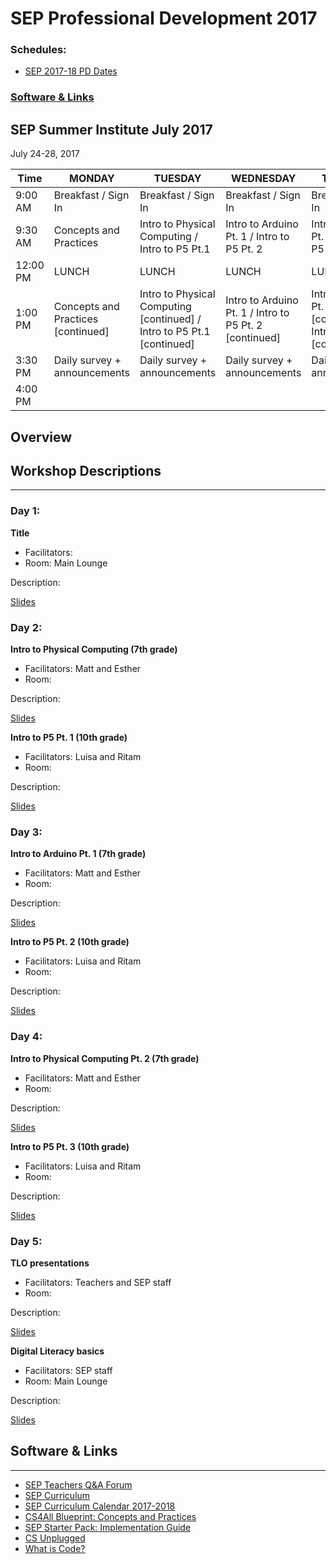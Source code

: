 # SEP Professional Development 2017

### Schedules:
* [SEP 2017-18 PD Dates]()

### [Software & Links](#links)

## SEP Summer Institute July 2017
July 24-28, 2017

| Time | MONDAY | TUESDAY | WEDNESDAY | THURSDAY | FRIDAY
| -----|-------| ------- | --------| --------| --------|
| 9:00 AM |Breakfast / Sign In|Breakfast / Sign In|Breakfast / Sign In |Breakfast / Sign In|Breakfast / Sign In
9:30 AM |Concepts and Practices|Intro to Physical Computing / Intro to P5 Pt.1 |Intro to Arduino Pt. 1 / Intro to P5 Pt. 2 |Intro to Arduino Pt. 2 / Intro to P5 Pt. 3 | TLO teacher presentations 
12:00 PM |LUNCH|LUNCH|LUNCH|LUNCH|LUNCH 
1:00 PM |Concepts and Practices [continued]|Intro to Physical Computing [continued] / Intro to P5 Pt.1 [continued] |Intro to Arduino Pt. 1 / Intro to P5 Pt. 2 [continued] |Intro to Arduino Pt. 2 [continued] / Intro to P5 Pt. 3 [continued] |Digital Literacy basics
3:30 PM | Daily survey + announcements|Daily survey + announcements|Daily survey + announcements | Daily survey + announcements|Daily survey + announcements
4:00 PM | | | | |

## Overview

## Workshop Descriptions
***
### Day 1:
**Title**
* Facilitators: 
* Room: Main Lounge

Description:

[Slides]()

### Day 2:

**Intro to Physical Computing (7th grade)**
* Facilitators: Matt and Esther
* Room:

Description:

[Slides]()

**Intro to P5 Pt. 1 (10th grade)**
* Facilitators: Luisa and Ritam
* Room:

Description:

[Slides]()

### Day 3:

**Intro to Arduino Pt. 1 (7th grade)**
* Facilitators: Matt and Esther 
* Room:

Description:

[Slides]()

**Intro to P5 Pt. 2 (10th grade)**
* Facilitators: Luisa and Ritam
* Room:

Description:

[Slides]()

### Day 4:

**Intro to Physical Computing Pt. 2 (7th grade)**
* Facilitators: Matt and Esther
* Room:

Description:

[Slides]()

**Intro to P5 Pt. 3 (10th grade)**
* Facilitators: Luisa and Ritam 
* Room:

Description:

[Slides]()

### Day 5:

**TLO presentations**
* Facilitators: Teachers and SEP staff
* Room:

Description:

[Slides]()

**Digital Literacy basics**
* Facilitators: SEP staff
* Room: Main Lounge

Description:

[Slides]()

## <a name="links">Software & Links</a>
***
*   [SEP Teachers Q&A Forum](http://tinyurl.com/septeachers)
*   [SEP Curriculum](https://drive.google.com/open?id=0B8D2ft9M8qQCamQwZGpJMEU2TEk)
*   [SEP Curriculum Calendar 2017-2018]()
*   [CS4All Blueprint: Concepts and Practices]()
*   [SEP Starter Pack: Implementation Guide](https://drive.google.com/a/strongschools.nyc/file/d/0B1tN9SuyE6fxOHJOZkxsYURPRHc/view)
*   [CS Unplugged](http://csunplugged.org/)
*   [What is Code?](https://www.bloomberg.com/graphics/2015-paul-ford-what-is-code/)


